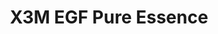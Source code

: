 ---
title: X3M EGF Pure Essence
description: >-
  Ett lätt och kraftfullt koncentrat som hjälper till att lugna och balansera en
  problemhy. Ger även goda effekter på en fet hy med hög talgproduktion.
  Innehåller lågmolekylär hyaluronsyra, antioxidanter och ingredienser som
  motverkar de bakterier som kan orsaka inflammationer.
image: /images/produkter/image7.jpg
shop_link: 'https://www.beauty-bar.se/partner/pipers-hudvard/?add-to-cart=1587'
info_link: 'https://www.beauty-bar.se/produkt/x3m-egf-pure-essence50ml/'
pris: '495:-'
category: Essence
---